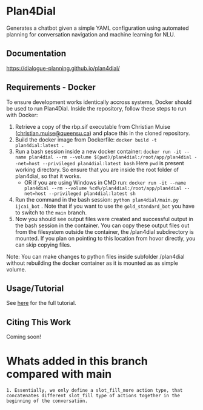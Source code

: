 # Plan4Dial

Generates a chatbot given a simple YAML configuration using automated planning for conversation navigation and machine learning for NLU.

## Documentation
https://dialogue-planning.github.io/plan4dial/

## Requirements - Docker
To ensure development works identically accross systems, Docker should be used to run Plan4Dial.
Inside the repository, follow these steps to run with Docker:
1. Retrieve a copy of the rbp.sif executable from Christian Muise (christian.muise@queensu.ca) and place this in the cloned repository.
2. Build the docker image from Dockerfile: `docker build -t plan4dial:latest .`
3. Run a bash session inside a new docker container: `docker run -it --name plan4dial --rm --volume $(pwd)/plan4dial:/root/app/plan4dial --net=host --privileged plan4dial:latest bash` Here `pwd` is present working directory. So ensure that you are inside the root folder of plan4dial, so that it works. 
    - OR if you are using Windows in CMD run: `docker run -it --name plan4dial --rm --volume %cd%/plan4dial:/root/app/plan4dial --net=host --privileged plan4dial:latest sh`
4. Run the command in the bash session: `python plan4dial/main.py ijcai_bot` . Note that if you want to use the `gold_standard_bot` you have to switch to the `main` branch. 
5. Now you should see output files were created and successful output in the bash session in the container. You can copy these output files out from the filesystem outside the container, the /plan4dial subdirectory is mounted. If you plan on pointing to this location from hovor directly, you can skip copying files. 

Note: You can make changes to python files inside subfolder /plan4dial without rebuilding the docker container as it is mounted as as simple volume.

## Usage/Tutorial
See [here](https://dialogue-planning.github.io/plan4dial/tutorial.html) for the full tutorial.

## Citing This Work
Coming soon!


# Whats added in this branch compared with main

    1. Essentially, we only define a slot_fill_more action type, that concatenates different slot_fill type of actions together in the beginning of the conversation.   